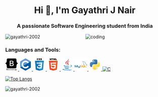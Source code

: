 

<h1 align="center">Hi 👋, I'm Gayathri J Nair</h1>
<h3 align="center">A passionate Software Engineering student from India</h3>
<img align="right" alt="coding" width="250"src="https://user-images.githubusercontent.com/83536175/206436308-120cdd55-e050-4910-9cba-2da72a8b7dad.png">
<p align="left"> <img src="https://komarev.com/ghpvc/?username=gayathri-2002&label=Profile%20views&color=0e75b6&style=flat" alt="gayathri-2002" /> </p>


<p align="left">
</p>

<h3 align="left">Languages and Tools:</h3>
<p align="left"> <a href="https://getbootstrap.com" target="_blank" rel="noreferrer"> <img src="https://raw.githubusercontent.com/devicons/devicon/master/icons/bootstrap/bootstrap-plain-wordmark.svg" alt="bootstrap" width="40" height="40"/> </a> <a href="https://www.cprogramming.com/" target="_blank" rel="noreferrer"> <img src="https://raw.githubusercontent.com/devicons/devicon/master/icons/c/c-original.svg" alt="c" width="40" height="40"/> </a> <a href="https://www.w3schools.com/css/" target="_blank" rel="noreferrer"> <img src="https://raw.githubusercontent.com/devicons/devicon/master/icons/css3/css3-original-wordmark.svg" alt="css3" width="40" height="40"/> </a> <a href="https://www.w3.org/html/" target="_blank" rel="noreferrer"> <img src="https://raw.githubusercontent.com/devicons/devicon/master/icons/html5/html5-original-wordmark.svg" alt="html5" width="40" height="40"/> </a> <a href="https://www.java.com" target="_blank" rel="noreferrer"> <img src="https://raw.githubusercontent.com/devicons/devicon/master/icons/java/java-original.svg" alt="java" width="40" height="40"/> </a> <a href="https://www.mysql.com/" target="_blank" rel="noreferrer"> <img src="https://raw.githubusercontent.com/devicons/devicon/master/icons/mysql/mysql-original-wordmark.svg" alt="mysql" width="40" height="40"/> </a> <a href="https://www.python.org" target="_blank" rel="noreferrer"> <img src="https://raw.githubusercontent.com/devicons/devicon/master/icons/python/python-original.svg" alt="python" width="40" height="40"/><a href="https://en.wikipedia.org/wiki/C" target="_blank" rel="noreferrer"> 
  <img src="https://upload.wikimedia.org/wikipedia/commons/1/19/C_Logo.png" alt="C" width="40" height="40"/>
</a></p>

[![Top Langs](https://github-readme-stats.vercel.app/api/top-langs/?username=gayathri-2002&layout=compact)](https://github.com/gayathri-2002/github-readme-stats)

<p><img align="center" src="https://github-readme-streak-stats.herokuapp.com/?user=gayathri-2002&" alt="gayathri-2002" /></p>
